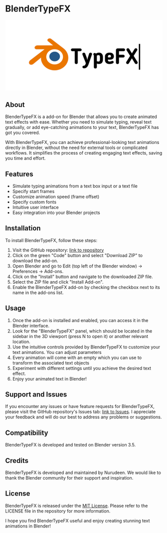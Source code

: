 # BlenderTypeFX
![logo](https://github.com/onagbonoga/BlenderTypeFX/blob/main/images/logo.png)
## About
BlenderTypeFX is a add-on for Blender that allows you to create animated text effects with ease. Whether you need to simulate typing, reveal text gradually, or add eye-catching animations to your text, BlenderTypeFX has got you covered.

With BlenderTypeFX, you can achieve professional-looking text animations directly in Blender, without the need for external tools or complicated workflows. It simplifies the process of creating engaging text effects, saving you time and effort.

## Features
- Simulate typing animations from a text box input or a text file
- Specify start frames
- Customize animation speed (frame offset)
- Specify custom fonts
- Intuitive user interface
- Easy integration into your Blender projects

## Installation
To install BlenderTypeFX, follow these steps:
1. Visit the GitHub repository: [link to repository](https://github.com/onagbonoga/BlenderTypeFX)
2. Click on the green "Code" button and select "Download ZIP" to download the add-on.
3. Open Blender and go to Edit (top left of the Blender window) -> Preferences -> Add-ons.
4. Click on the "Install" button and navigate to the downloaded ZIP file.
5. Select the ZIP file and click "Install Add-on".
6. Enable the BlenderTypeFX add-on by checking the checkbox next to its name in the add-ons list.

## Usage
1. Once the add-on is installed and enabled, you can access it in the Blender interface.
2. Look for the "BlenderTypeFX" panel, which should be located in the sidebar in the 3D viewport (press N to open it) or another relevant location.
3. Use the intuitive controls provided by BlenderTypeFX to customize your text animations. You can adjust parameters
4. Every animation will come with an empty which you can use to transform the associated text objects
5. Experiment with different settings until you achieve the desired text effect.
6. Enjoy your animated text in Blender!

## Support and Issues
If you encounter any issues or have feature requests for BlenderTypeFX, please visit the GitHub repository's Issues tab: [link to Issues](https://github.com/onagbonoga/BlenderTypeFX/issues). I appreciate your feedback and will do our best to address any problems or suggestions.

## Compatibility
BlenderTypeFX is developed and tested on Blender version 3.5. 

## Credits
BlenderTypeFX is developed and maintained by Nurudeen. We would like to thank the Blender community for their support and inspiration.

## License
BlenderTypeFX is released under the [MIT License](https://opensource.org/licenses/MIT). Please refer to the LICENSE file in the repository for more information.

I hope you find BlenderTypeFX useful and enjoy creating stunning text animations in Blender!

